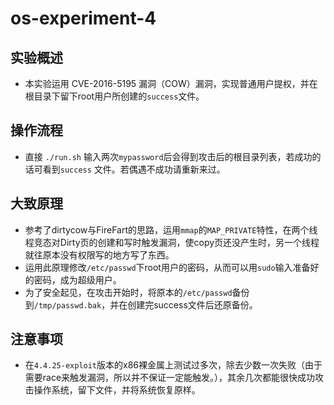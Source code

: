 # os-experiment-4
## 实验概述
* 本实验运用 CVE-2016-5195 漏洞（COW）漏洞，实现普通用户提权，并在根目录下留下root用户所创建的`success`文件。

 ## 操作流程
 * 直接 `./run.sh` 输入两次`mypassword`后会得到攻击后的根目录列表，若成功的话可看到`success` 文件。若偶遇不成功请重新来过。

 ## 大致原理
* 参考了dirtycow与FireFart的思路，运用`mmap`的`MAP_PRIVATE`特性，在两个线程竞态对Dirty页的创建和写时触发漏洞，使copy页还没产生时，另一个线程就往原本没有权限写的地方写了东西。
* 运用此原理修改`/etc/passwd`下root用户的密码，从而可以用`sudo`输入准备好的密码，成为超级用户。
* 为了安全起见，在攻击开始时，将原本的`/etc/passwd`备份到`/tmp/passwd.bak`，并在创建完success文件后还原备份。

## 注意事项
* 在`4.4.25-exploit`版本的x86裸金属上测试过多次，除去少数一次失败（由于需要race来触发漏洞，所以并不保证一定能触发。），其余几次都能很快成功攻击操作系统，留下文件，并将系统恢复原样。

